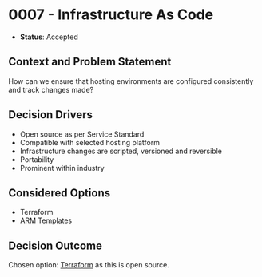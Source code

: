 # 0007 - Infrastructure As Code

* **Status**: Accepted

## Context and Problem Statement

How can we ensure that hosting environments are configured consistently and track changes made?

## Decision Drivers

* Open source as per Service Standard
* Compatible with selected hosting platform
* Infrastructure changes are scripted, versioned and reversible
* Portability
* Prominent within industry

## Considered Options

* Terraform
* ARM Templates 

## Decision Outcome

Chosen option: [Terraform](https://www.terraform.io) as this is open source.